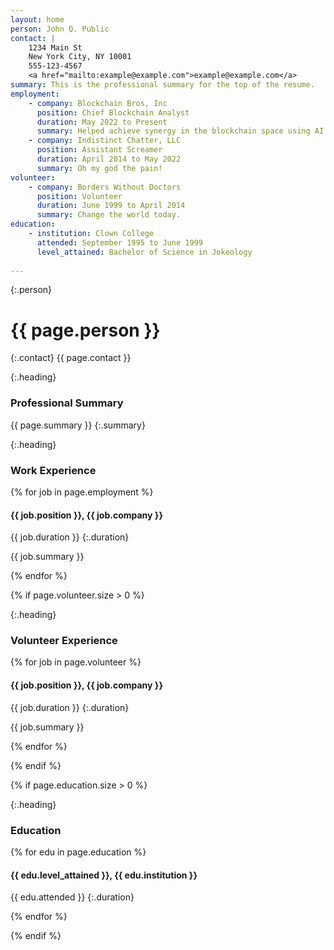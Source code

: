 ```yaml
---
layout: home
person: John Q. Public
contact: |
    1234 Main St
    New York City, NY 10001
    555-123-4567
    <a href="mailto:example@example.com">example@example.com</a>
summary: This is the professional summary for the top of the resume.
employment:
    - company: Blockchain Bros, Inc
      position: Chief Blockchain Analyst
      duration: May 2022 to Present
      summary: Helped achieve synergy in the blockchain space using AI.
    - company: Indistinct Chatter, LLC
      position: Assistant Screamer
      duration: April 2014 to May 2022
      summary: Oh my god the pain!
volunteer:
    - company: Borders Without Doctors
      position: Volunteer
      duration: June 1999 to April 2014
      summary: Change the world today.
education:
    - institution: Clown College
      attended: September 1995 to June 1999
      level_attained: Bachelor of Science in Jokeology
      
---
```


<!-- header -->
{:.person}
# {{ page.person }}

{:.contact}
{{ page.contact }}

{:.heading}
### Professional Summary

{{ page.summary }}
{:.summary}

{:.heading}
### Work Experience


<!-- employment section -->
{% for job in page.employment %}

#### {{ job.position }}, {{ job.company }}

{{ job.duration }} 
{:.duration}

{{ job.summary }} 

{% endfor %}


<!-- volunteer section -->
{% if page.volunteer.size > 0 %}

{:.heading}
### Volunteer Experience

{% for job in page.volunteer %}

#### {{ job.position }}, {{ job.company }}

{{ job.duration }} 
{:.duration}

{{ job.summary }} 

{% endfor %}

{% endif %}


<!-- education section -->
{% if page.education.size > 0 %}

{:.heading}
### Education

{% for edu in page.education %}

#### {{ edu.level_attained }}, {{ edu.institution }}

{{ edu.attended }} 
{:.duration}

{% endfor %}

{% endif %}
